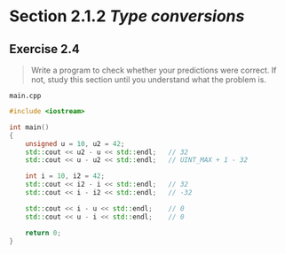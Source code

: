 # Section 2.1.2 _Type conversions_

## Exercise 2.4

> Write a program to check whether your predictions were correct. If not, study this section until you understand what the problem is.

`main.cpp`
```cpp
#include <iostream>

int main()
{
    unsigned u = 10, u2 = 42;
    std::cout << u2 - u << std::endl;   // 32
    std::cout << u - u2 << std::endl;   // UINT_MAX + 1 - 32

    int i = 10, i2 = 42;
    std::cout << i2 - i << std::endl;   // 32
    std::cout << i - i2 << std::endl;   // -32

    std::cout << i - u << std::endl;    // 0
    std::cout << u - i << std::endl;    // 0

    return 0;
}
```
